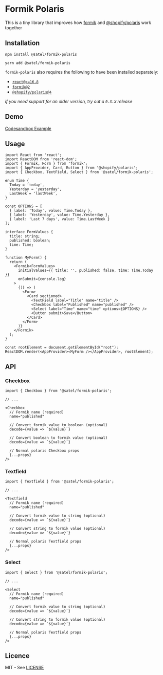 # Formik Polaris

This is a tiny library that improves how [formik](https://github.com/jaredpalmer/formik) and [@shopify/polaris](https://github.com/Shopify/polaris-react) work together

## Installation

```
npm install @satel/formik-polaris

yarn add @satel/formik-polaris
```

`formik-polaris` also requires the following to have been installed separately:
- [`react@>=16.8`](https://www.npmjs.com/package/react)
- [`formik@2`](https://www.npmjs.com/package/formik)
- [`@shopify/polaris@4`](https://www.npmjs.com/package/@shopify/polaris)

_if you need support for an older version, try out a `0.X.X` release_

## Demo

[Codesandbox Example](https://codesandbox.io/s/satelformik-polaris-basic-example-m7u38)

## Usage

```tsx
import React from 'react';
import ReactDOM from 'react-dom';
import { Formik, Form } from 'formik';
import { AppProvider, Card, Button } from '@shopify/polaris';
import { Checkbox, TextField, Select } from '@satel/formik-polaris';

enum Time {
  Today = 'today',
  Yesterday = 'yesterday',
  LastWeek = 'lastWeek',
}

const OPTIONS = [
  { label: 'Today', value: Time.Today },
  { label: 'Yesterday', value: Time.Yesterday },
  { label: 'Last 7 days', value: Time.LastWeek }
];

interface FormValues {
  title: string;
  published: boolean;
  time: Time;
}

function MyForm() {
  return (
    <Formik<FormValues>
      initialValues={{ title: '', published: false, time: Time.Today }}
      onSubmit={console.log}
    >
      {() => (
        <Form>
          <Card sectioned>
            <TextField label="Title" name="title" />
            <Checkbox label="Published" name="published" />
            <Select label="Time" name="time" options={OPTIONS} />
            <Button submit>Save</Button>
          </Card>
        </Form>
      )}
    </Formik>
  );
}

const rootElement = document.getElementById("root");
ReactDOM.render(<AppProvider><MyForm /></AppProvider>, rootElement);
```

## API

### Checkbox

```tsx
import { Checkbox } from '@satel/formik-polaris';

// ...

<Checkbox
  // Formik name (required)
  name="published"

  // Convert formik value to boolean (optional)
  decode={value => `${value}`}

  // Convert boolean to formik value (optional)
  decode={value => `${value}`}

  // Normal polaris Checkbox props
  {...props}
/>

```

### Textfield

```tsx
import { Textfield } from '@satel/formik-polaris';

// ...

<Textfield
  // Formik name (required)
  name="published"

  // Convert formik value to string (optional)
  decode={value => `${value}`}

  // Convert string to formik value (optional)
  decode={value => `${value}`}

  // Normal polaris Textfield props
  {...props}
/>

```

### Select

```tsx
import { Select } from '@satel/formik-polaris';

// ...

<Select
  // Formik name (required)
  name="published"

  // Convert formik value to string (optional)
  decode={value => `${value}`}

  // Convert string to formik value (optional)
  decode={value => `${value}`}

  // Normal polaris Textfield props
  {...props}
/>
```

## Licence

MIT - See [LICENSE](./LICENSE)
